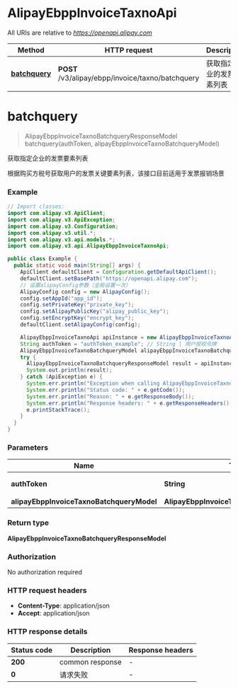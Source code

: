 # AlipayEbppInvoiceTaxnoApi

All URIs are relative to *https://openapi.alipay.com*

| Method | HTTP request | Description |
|------------- | ------------- | -------------|
| [**batchquery**](AlipayEbppInvoiceTaxnoApi.md#batchquery) | **POST** /v3/alipay/ebpp/invoice/taxno/batchquery | 获取指定企业的发票要素列表 |


<a name="batchquery"></a>
# **batchquery**
> AlipayEbppInvoiceTaxnoBatchqueryResponseModel batchquery(authToken, alipayEbppInvoiceTaxnoBatchqueryModel)

获取指定企业的发票要素列表

根据购买方税号获取用户的发票关键要素列表，该接口目前适用于发票报销场景

### Example
```java
// Import classes:
import com.alipay.v3.ApiClient;
import com.alipay.v3.ApiException;
import com.alipay.v3.Configuration;
import com.alipay.v3.util.*;
import com.alipay.v3.api.models.*;
import com.alipay.v3.api.AlipayEbppInvoiceTaxnoApi;

public class Example {
  public static void main(String[] args) {
    ApiClient defaultClient = Configuration.getDefaultApiClient();
    defaultClient.setBasePath("https://openapi.alipay.com");
    // 设置alipayConfig参数（全局设置一次）
    AlipayConfig config = new AlipayConfig();
    config.setAppId("app_id");
    config.setPrivateKey("private_key");
    config.setAlipayPublicKey("alipay_public_key");
    config.setEncryptKey("encrypt_key");
    defaultClient.setAlipayConfig(config);

    AlipayEbppInvoiceTaxnoApi apiInstance = new AlipayEbppInvoiceTaxnoApi(defaultClient);
    String authToken = "authToken_example"; // String | 用户授权令牌
    AlipayEbppInvoiceTaxnoBatchqueryModel alipayEbppInvoiceTaxnoBatchqueryModel = new AlipayEbppInvoiceTaxnoBatchqueryModel(); // AlipayEbppInvoiceTaxnoBatchqueryModel | 
    try {
      AlipayEbppInvoiceTaxnoBatchqueryResponseModel result = apiInstance.batchquery(authToken, alipayEbppInvoiceTaxnoBatchqueryModel);
      System.out.println(result);
    } catch (ApiException e) {
      System.err.println("Exception when calling AlipayEbppInvoiceTaxnoApi#batchquery");
      System.err.println("Status code: " + e.getCode());
      System.err.println("Reason: " + e.getResponseBody());
      System.err.println("Response headers: " + e.getResponseHeaders());
      e.printStackTrace();
    }
  }
}
```

### Parameters

| Name | Type | Description  | Notes |
|------------- | ------------- | ------------- | -------------|
| **authToken** | **String**| 用户授权令牌 | [optional] |
| **alipayEbppInvoiceTaxnoBatchqueryModel** | **AlipayEbppInvoiceTaxnoBatchqueryModel**|  | [optional] |

### Return type

**AlipayEbppInvoiceTaxnoBatchqueryResponseModel**

### Authorization

No authorization required

### HTTP request headers

 - **Content-Type**: application/json
 - **Accept**: application/json

### HTTP response details
| Status code | Description | Response headers |
|-------------|-------------|------------------|
| **200** | common response |  -  |
| **0** | 请求失败 |  -  |

